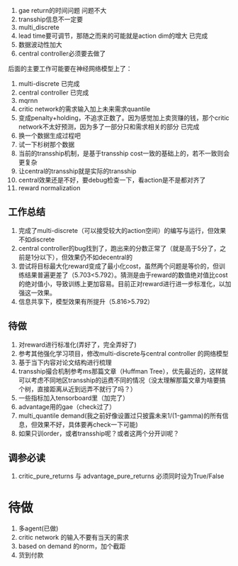 1. gae return的时间问题  问题不大
2. transship信息不一定要
3. multi_discrete
4. lead time要可调节，那随之而来的可能就是action dim的增大  已完成
5. 数据波动性加大
6. central controller必须要去做了


后面的主要工作可能要在神经网络模型上了：
1. multi-discrete 已完成
2. central controller 已完成
3. mqrnn
4. critic network的需求输入加上未来需求quantile
5. 变成penalty+holding，不追求正数了。因为感觉加上卖货赚的钱，那个critic network不太好预测，因为多了一部分只和需求相关的部分  已完成
6. 换一个数据生成过程吧
7. 试一下杉树那个数据
8. 当前的transship机制，是基于transship cost一致的基础上的，若不一致则会更复杂
9. 让central的transship就是实际的transship
10. central效果还是不好，要debug检查一下，看action是不是都对齐了
11. reward normalization

## 工作总结
1. 完成了multi-discrete（可以接受较大的action空间）的编写与运行，但效果不如discrete
2. central controller的bug找到了，跑出来的分数正常了（就是高于5分了，之前是1分以下），但效果仍不如decentral的
3. 尝试将目标最大化reward变成了最小化cost，虽然两个问题是等价的，但训练结果普遍更差了（5.703<5.792）。猜测是由于reward的数值绝对值比cost的绝对值小，导致训练上更加容易。目前正对reward进行进一步标准化，以加强这一效果。
4. 信息共享下，模型效果有所提升（5.816>5.792）

## 待做
1. 对reward进行标准化(弄好了，完全弄好了)
2. 参考其他强化学习项目，修改multi-discrete与central controller 的网络模型
3. 基于当下内容对论文结构进行梳理
4. transship撮合机制参考ms那篇文章（Huffman Tree），优先最近的，这样就可以考虑不同地区transship的运费不同的情况（没太理解那篇文章为啥要搞个树，直接距离从近到远弄不就行了吗？）
5. 一些指标加入tensorboard里（加完了）
6. advantage用的gae（check过了）
7. multi_quantile demand(我之前好像设置过只披露未来1/(1-gamma)的所有信息，但效果不好，具体要再check一下可能)
8. 如果只训order，或者transship呢？或者这两个分开训呢？

## 调参必读
1. critic_pure_returns 与 advantage_pure_returns 必须同时设为True/False

# 待做
1. 多agent(已做)
2. critic network 的输入不要有当天的需求
3. based on demand 的norm，加个截距
4. 货到付款